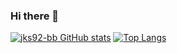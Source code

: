 ### Hi there 👋

<!--
**jks92-bb/jks92-bb** is a ✨ _special_ ✨ repository because its `README.md` (this file) appears on your GitHub profile.

Here are some ideas to get you started:

- 🔭 I’m currently working on ...
- 🌱 I’m currently learning ...
- 👯 I’m looking to collaborate on ...
- 🤔 I’m looking for help with ...
- 💬 Ask me about ...
- 📫 How to reach me: ...
- 😄 Pronouns: ...
- ⚡ Fun fact: ...
-->
[![jks92-bb GitHub stats](https://github-readme-stats.vercel.app/api?username=jks92-bb)]()
[![Top Langs](https://github-readme-stats.vercel.app/api/top-langs/?username=jks92-bb&langs_count=10&layout=compact)]()
